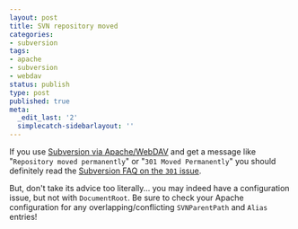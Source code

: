 ```yaml
---
layout: post
title: SVN repository moved
categories:
- subversion
tags:
- apache
- subversion
- webdav
status: publish
type: post
published: true
meta:
  _edit_last: '2'
  simplecatch-sidebarlayout: ''
---
```

If you use <a href="http://subversion.tigris.org/webdav-usage.html">Subversion via Apache/WebDAV</a> and get a message like "`Repository moved permanently`" or "`301 Moved Permanently`" you should definitely read the <a href="http://subversion.tigris.org/faq.html#301-error">Subversion FAQ on the `301` issue</a>.

But, don't take its advice too literally... you may indeed have a configuration issue, but not with `DocumentRoot`.  Be sure to check your Apache configuration for any overlapping/conflicting `SVNParentPath` and `Alias` entries!
